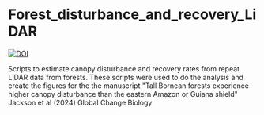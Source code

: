 # Forest_disturbance_and_recovery_LiDAR

[![DOI](https://zenodo.org/badge/780984094.svg)](https://zenodo.org/doi/10.5281/zenodo.13234994)

Scripts to estimate canopy disturbance and recovery rates from repeat LiDAR data from forests. 
These scripts were used to do the analysis and create the figures for the the manuscript 
"Tall Bornean forests experience higher canopy disturbance than the eastern Amazon or Guiana shield"
Jackson et al (2024) Global Change Biology
